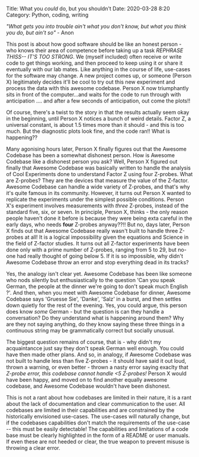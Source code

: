 Title: What you *could* do, but you shouldn't 
Date: 2020-03-28 8:20
Category: Python, coding, writing

*"What gets you into trouble ain't what you don't know, but what you think you do, but ain't so"* - Anon

This post is about how good software should be like an honest person - who knows their area of competence before taking up a task *REPHRASE THISS-- IT'S TOO STRONG*. 
We (myself included) often receive or write code to get things working, and then proceed to keep using it or share it eventually with our lab mates. 
Like anything in the course of life,  use-cases for the software may change. A new project comes up,  or someone (Person X) legitimately decides it'll be cool to try out this new experiment
and process the data with this awesome codebase.  Person X now triumphantly  sits in front of the computer...and waits for the code to  run through with anticipation .... and after a few seconds of anticipation,  out come the plots!!

Of course, there's a twist to the story in that the results actually seem okay in the beginning, until Person X notices a bunch of weird details. Factor Z, a universal constant, is about 1.5 times more than it should - and this is too much. 
But the diagnostic plots look fine, and the  code ran!! What is happening?? <!-- TEASER_END-->

Many agonising hours later, Person X finally figures out that the Awesome Codebase has been a somewhat dishonest person. 
How is Awesome Codebase like a dishonest person you ask? Well, Person X figured out finally that Awesome Codebase was basically written to handle the analysis of Cool Experiments done to understand Factor Z using four Z-probes. What are Z-probes? They are the devices that measure the value of the Z-factor. Awesome Codebase can handle a wide variety of Z-probes, and that's why it's quite famous in its community. However, it  turns out Person X wanted to replicate  the experiments under the simplest possible conditions. Person X's experiment involves measurements with *three* Z-probes, instead of the standard five, six, or seven. 
In principle,  Person X, thinks - the only reason people haven't done it before is because they were being exta careful  in the early days, who needs __four__ Z-probes anyway??!!
But no, days later, Person X finds out that Awesome Codebase really wasn't built to handle three Z-probes at all! It is a logical impossibility given the equations and Science in the field of Z-factor studies. It turns out all Z-factor experiments have been done only with a prime number of Z-probes, ranging from 5 to 29, but no-one had  really thought of going below 5.
 If it is so  impossible, why didn't Awesome Codebase throw an error and stop everything dead in its tracks?

Yes, the analogy isn't clear yet. Awesome Codebase has been like someone  who nods silently but enthusiastically  to the question 'Can you speak German, the people at the dinner we're going to don't speak much English ?'.
And then, when you meet with Awesome Codebase for dinner, Awesome Codebase says 'Gruesse Sie', 'Danke', 'Salz' in a burst, and then settles down quietly for the rest of  the evening. Yes, you  could argue, this person does know *some* German - but the question is can they handle a conversation?
Do they understand what is happening around them? Why are they not saying anything, do  they know saying these three things in a continuous string may be grammatically correct but socially unusual. 

The biggest question remains of course, that is - why  didn't my  acquaintancce just say they don't speak German well enough. You could have then made other plans.
And so, in analogy, if Awesome Codebase was not built to handle less than five Z-probes - it should have said it out loud, thrown a warning, or even better - thrown a nasty error saying exaclty that *Z-probe error, this codebase cannot handle <5 Z-probes!*
Person X would have been happy, and moved on to find another equally awesome codebase, and  Awesome Codebase wouldn't have been dishonest. 

This is not a rant about how codebases are limited in their nature, it is a rant about the lack of documentation and clear communication to the user. 
All codebases are limited in their capabilities and are constrained by the historically envisioned use-cases. 
The use-cases will naturally change, but if the codebases capabilities don't match the requirements of the use-case -- this must be easily detectable!
The capabilities and limitations of a code base must be clearly highlighted in the form of a README or user manuals. If even these are not heeded or clear,  the true weapon to prevent misuse is throwing a clear error. 



